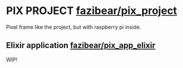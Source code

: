 # PIX PROJECT [fazibear/pix_project](https://github.com/fazibear/pix_project)

Pixel frame like the project, but with raspberry pi inside.

## Elixir application [fazibear/pix_app_elixir](https://github.com/fazibear/pix_app_elixir)

WIP!
